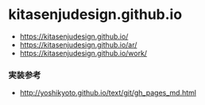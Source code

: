 # kitasenjudesign.github.io

* https://kitasenjudesign.github.io/
* https://kitasenjudesign.github.io/ar/
* https://kitasenjudesign.github.io/work/

### 実装参考
* http://yoshikyoto.github.io/text/git/gh_pages_md.html
